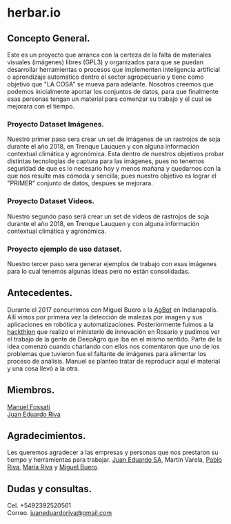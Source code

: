# herbar.io  

## Concepto General.
Este es un proyecto que arranca con la certeza de la falta de materiales visuales (imágenes) libres (GPL3) y organizados para que se puedan desarrollar herramientas o procesos que implementen inteligencia artificial o aprendizaje automático dentro el sector agropecuario y tiene como objetivo que "LA COSA" se mueva para adelante. Nosotros creemos que podemos inicialmente aportar los conjuntos de datos, para que finalmente esas personas tengan un material para comenzar su trabajo y el cual se mejorara con el tiempo.  

### Proyecto Dataset Imágenes.
Nuestro primer paso sera crear un set de imágenes de un rastrojos de soja durante el año 2018, en Trenque Lauquen y con alguna información contextual climática y agronómica. Esta dentro de nuestros objetivos probar distintas tecnologías de captura para las imágenes, pues no tenemos seguridad de que es lo necesario hoy y menos mañana y quedarnos con la que nos resulte mas cómoda y sencilla; pues nuestro objetivo es lograr el "PRIMER" conjunto de datos, despues se mejorara.

### Proyecto Dataset Videos.
Nuestro segundo paso será crear un set de videos de rastrojos de soja durante el año 2018, en Trenque Lauquen y con alguna información contextual climática y agronómica.

### Proyecto ejemplo de uso dataset.
Nuestro tercer paso sera generar ejemplos de trabajo con esas imágenes para lo cual tenemos algunas ideas pero no están consolidadas.

## Antecedentes.
Durante el 2017 concurrimos con Miguel Buero a la [AgBot](http://www.agbot.ag/) en Indianapolis. Allí vimos por primera vez la detección de malezas por imagen y sus aplicaciones en robótica y automatizaciones. Posteriormente fuimos a la [hackthlon](http://desafiospublicos.argentina.gob.ar/desafios/ver/HackatonAgro) que realizo el ministerio de innovación en Rosario y pudimos ver el trabajo de la gente de DeepAgro que iba en el mismo sentido. Parte de la idea comenzó cuando charlando con ellos nos comentaron que uno de los problemas que tuvieron fue el faltante de imágenes para alimentar los proceso de análisis. Manuel se planteo tratar de reproducir aquí el material y una cosa llevó a la otra.

## Miembros.
[Manuel Fossati](https://www.linkedin.com/in/manuel-fossati-03026561/)  
[Juan Eduardo Riva](https://www.linkedin.com/in/juan-eduardo-riva/)

## Agradecimientos.
Les queremos agradecer a las empresas y personas que nos prestaron su tiempo y herramientas para trabajar. [Juan Eduardo SA](https://www.linkedin.com/company/juan-eduardo-sa/), Martín Varela, [Pablo Riva](https://www.linkedin.com/in/pablo-alfredo-riva/), [María Riva](https://www.linkedin.com/in/maria-riva-aa78245a/) y [Miguel Buero](https://www.linkedin.com/in/miguel-buero-35a8b6152/).

## Dudas y consultas.
Cel. +5492392520561  
Correo. [juaneduardoriva@gmail.com](juaneduarodirva@gmail.com)  
